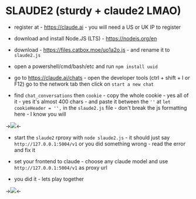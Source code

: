 # SLAUDE2 (sturdy + claude2 LMAO)

- register at - https://claude.ai - you will need a US or UK IP to register

- download and install Node.JS (LTS) - https://nodejs.org/en

- download - https://files.catbox.moe/uo1a2o.js - and rename it to `slaude2.js`

- open a powershell/cmd/bash/etc and run `npm install uuid`

- go to https://claude.ai/chats - open the developer tools (ctrl + shift + I or F12) go to the network tab then click on `start a new chat` 

- find `chat_conversations` then `cookie` - copy the whole cookie - yes all of it - yes it's almost 400 chars -  and paste it between the `''` at  `let cookieHeader = '',` in the `slaude2.js` file - don't break the js formatting here - I know you will

->![](https://files.catbox.moe/ucntn9.jpg)<-

- start the `slaude2` rproxy with `node slaude2.js` - it should just say `http://127.0.0.1:5004/v1` or you did something wrong - read the error and fix it

- set your frontend to claude - choose any claude model and use `http://127.0.0.1:5004/v1` as proxy url

- you did it - lets play together

->![](https://files.catbox.moe/zdcg3h.jpg)<-